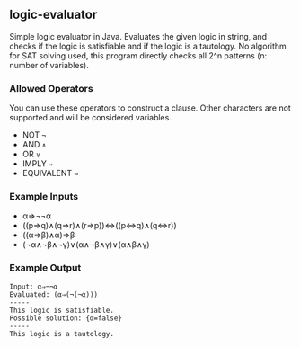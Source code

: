 ## logic-evaluator
Simple logic evaluator in Java.
Evaluates the given logic in string, and checks if the logic is satisfiable and if the logic is a tautology.
No algorithm for SAT solving used, this program directly checks all 2^n patterns (n: number of variables).

### Allowed Operators
You can use these operators to construct a clause. Other characters are not supported and will be considered variables.
- NOT `¬`
- AND `∧`
- OR `∨`
- IMPLY `⇒`
- EQUIVALENT `⇔`

### Example Inputs
- α⇒¬¬α
- ((p⇒q)∧(q⇒r)∧(r⇒p))⇔((p⇔q)∧(q⇔r))
- ((α⇒β)∧α)⇒β
- (¬α∧¬β∧¬γ)∨(α∧¬β∧γ)∨(α∧β∧γ)

### Example Output
```
Input: α⇒¬¬α
Evaluated: (α⇒(¬(¬α)))
-----
This logic is satisfiable.
Possible solution: {α=false}
-----
This logic is a tautology.
```
